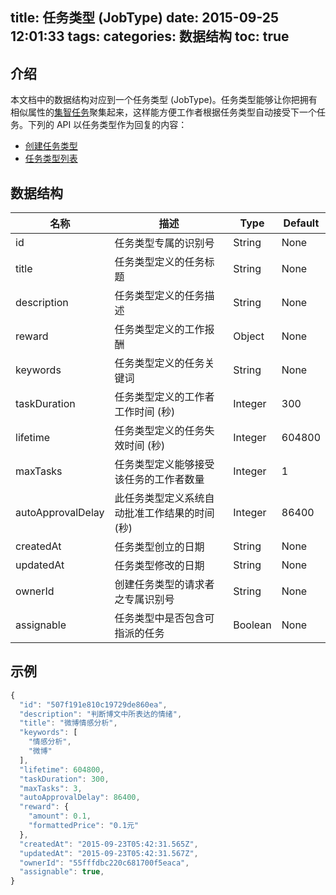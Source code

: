 title: 任务类型 (JobType)
date: 2015-09-25 12:01:33
tags:
categories: 数据结构
toc: true
---

## 介绍

本文档中的数据结构对应到一个任务类型 (JobType)。任务类型能够让你把拥有相似属性的[集智任务](/集智任务)聚集起来，这样能方便工作者根据任务类型自动接受下一个任务。下列的 API 以任务类型作为回复的内容：

  * [创建任务类型](/创建任务类型)
  * [任务类型列表](/任务类型列表)

## 数据结构

名称 | 描述 | Type | Default
--- | --- | --- | ---
id| 任务类型专属的识别号 | String | None
title| 任务类型定义的任务标题 | String | None
description| 任务类型定义的任务描述 | String | None
reward | 任务类型定义的工作报酬 | Object | None
keywords| 任务类型定义的任务关键词 | String | None
taskDuration | 任务类型定义的工作者工作时间 (秒) | Integer | 300
lifetime | 任务类型定义的任务失效时间 (秒) | Integer | 604800
maxTasks | 任务类型定义能够接受该任务的工作者数量 | Integer | 1
autoApprovalDelay | 此任务类型定义系统自动批准工作结果的时间 (秒) | Integer | 86400
createdAt| 任务类型创立的日期 | String | None
updatedAt| 任务类型修改的日期 | String | None
ownerId| 创建任务类型的请求者之专属识别号 | String | None
assignable| 任务类型中是否包含可指派的任务 | Boolean | None

## 示例

```javascript
{
  "id": "507f191e810c19729de860ea",
  "description": "判断博文中所表达的情绪",
  "title": "微博情感分析",
  "keywords": [
    "情感分析",
    "微博"
  ],
  "lifetime": 604800,
  "taskDuration": 300,
  "maxTasks": 3,
  "autoApprovalDelay": 86400,
  "reward": {
    "amount": 0.1,
    "formattedPrice": "0.1元"
  },
  "createdAt": "2015-09-23T05:42:31.565Z",
  "updatedAt": "2015-09-23T05:42:31.567Z",  
  "ownerId": "55fffdbc220c681700f5eaca",
  "assignable": true,
}
```
